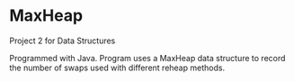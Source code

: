 # MaxHeap
Project 2 for Data Structures 

Programmed with Java.
Program uses a MaxHeap data structure to record the number of swaps used with different reheap methods.
